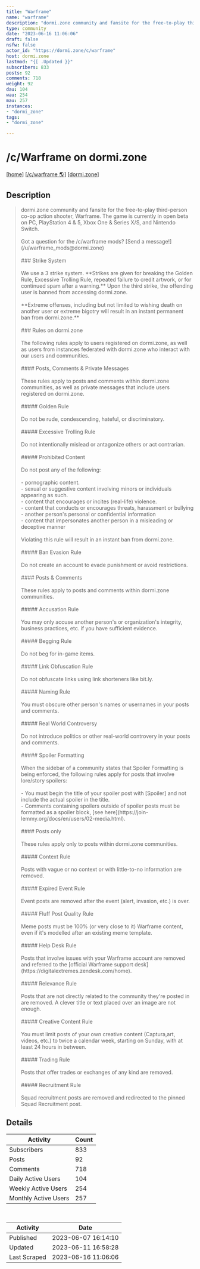 ```yaml
---
title: "Warframe" 
name: "warframe"
description: "dormi.zone community and fansite for the free-to-play third-person co-op action shooter, Warframe. The game is currently in open beta on PC, PlayStation 4 & 5, Xbox One & Series X/S, and Nintendo Switch.Got a question for the /c/warframe mods? [Send a message!](/u/warframe_mods@dormi.zone)### Strike SystemWe use a 3 strike system. **Strikes are given for breaking the Golden Rule, Excessive Trolling Rule, repeated failure to credit artwork, or for continued spam after a warning.** Upon the third strike, the offending user is banned from accessing dormi.zone.**Extreme offenses, including but not limited to wishing death on another user or extreme bigotry will result in an instant permanent ban from dormi.zone.**### Rules on dormi.zoneThe following rules apply to users registered on dormi.zone, as well as users from instances federated with dormi.zone who interact with our users and communities.#### Posts, Comments & Private MessagesThese rules apply to posts and comments within dormi.zone communities, as well as private messages that include users registered on dormi.zone.##### Golden RuleDo not be rude, condescending, hateful, or discriminatory.##### Excessive Trolling RuleDo not intentionally mislead or antagonize others or act contrarian.##### Prohibited ContentDo not post any of the following:- pornographic content.- sexual or suggestive content involving minors or individuals appearing as such.- content that encourages or incites (real-life) violence.- content that conducts or encourages threats, harassment or bullying- another person's personal or confidential information- content that impersonates another person in a misleading or deceptive mannerViolating this rule will result in an instant ban from dormi.zone.##### Ban Evasion RuleDo not create an account to evade punishment or avoid restrictions.#### Posts & CommentsThese rules apply to posts and comments within dormi.zone communities.##### Accusation RuleYou may only accuse another person's or organization's integrity, business practices, etc. if you have sufficient evidence.##### Begging RuleDo not beg for in-game items.##### Link Obfuscation RuleDo not obfuscate links using link shorteners like bit.ly.##### Naming RuleYou must obscure other person's names or usernames in your posts and comments.##### Real World ControversyDo not introduce politics or other real-world controvery in your posts and comments.##### Spoiler FormattingWhen the sidebar of a community states that Spoiler Formatting is being enforced, the following rules apply for posts that involve lore/story spoilers:- You must begin the title of your spoiler post with [Spoiler] and not include the actual spoiler in the title.- Comments containing spoilers outside of spoiler posts must be formatted as a spoiler block, [see here](https://join-lemmy.org/docs/en/users/02-media.html).#### Posts onlyThese rules apply only to posts within dormi.zone communities.##### Context RulePosts with vague or no context or with little-to-no information are removed.##### Expired Event RuleEvent posts are removed after the event (alert, invasion, etc.) is over.##### Fluff Post Quality RuleMeme posts must be 100% (or very close to it) Warframe content, even if it's modelled after an existing meme template.##### Help Desk RulePosts that involve issues with your Warframe account are removed and referred to the [official Warframe support desk](https://digitalextremes.zendesk.com/home).##### Relevance RulePosts that are not directly related to the community they're posted in are removed. A clever title or text placed over an image are not enough.##### Creative Content RuleYou must limit posts of your own creative content (Captura,art, videos, etc.) to twice a calendar week, starting on Sunday, with at least 24 hours in between.##### Trading RulePosts that offer trades or exchanges of any kind are removed.##### Recruitment RuleSquad recruitment posts are removed and redirected to the pinned Squad Recruitment post."
type: community
date: "2023-06-16 11:06:06"
draft: false
nsfw: false
actor_id: "https://dormi.zone/c/warframe"
host: dormi.zone
lastmod: "{[ .Updated }}"
subscribers: 833
posts: 92
comments: 718
weight: 92
dau: 104
wau: 254
mau: 257
instances:
- "dormi_zone"
tags: 
- "dormi_zone"

---
```


# /c/Warframe on dormi.zone

[[home](/)]
[[/c/warframe 🌎](https://dormi.zone/c/warframe)]
[[dormi.zone](/instances/dormi_zone)]


## Description 

<blockquote class="description">
dormi.zone community and fansite for the free-to-play third-person co-op action shooter, Warframe. The game is currently in open beta on PC, PlayStation 4 & 5, Xbox One & Series X/S, and Nintendo Switch.<br><br>Got a question for the /c/warframe mods? [Send a message!](/u/warframe_mods@dormi.zone)<br><br>### Strike System<br><br>We use a 3 strike system. **Strikes are given for breaking the Golden Rule, Excessive Trolling Rule, repeated failure to credit artwork, or for continued spam after a warning.** Upon the third strike, the offending user is banned from accessing dormi.zone.<br><br>**Extreme offenses, including but not limited to wishing death on another user or extreme bigotry will result in an instant permanent ban from dormi.zone.**<br><br>### Rules on dormi.zone<br><br>The following rules apply to users registered on dormi.zone, as well as users from instances federated with dormi.zone who interact with our users and communities.<br><br>#### Posts, Comments & Private Messages<br><br>These rules apply to posts and comments within dormi.zone communities, as well as private messages that include users registered on dormi.zone.<br><br>##### Golden Rule<br><br>Do not be rude, condescending, hateful, or discriminatory.<br><br>##### Excessive Trolling Rule<br><br>Do not intentionally mislead or antagonize others or act contrarian.<br><br>##### Prohibited Content<br><br>Do not post any of the following:<br><br>- pornographic content.<br>- sexual or suggestive content involving minors or individuals appearing as such.<br>- content that encourages or incites (real-life) violence.<br>- content that conducts or encourages threats, harassment or bullying<br>- another person's personal or confidential information<br>- content that impersonates another person in a misleading or deceptive manner<br><br>Violating this rule will result in an instant ban from dormi.zone.<br><br>##### Ban Evasion Rule<br><br>Do not create an account to evade punishment or avoid restrictions.<br><br>#### Posts & Comments<br><br>These rules apply to posts and comments within dormi.zone communities.<br><br>##### Accusation Rule<br><br>You may only accuse another person's or organization's integrity, business practices, etc. if you have sufficient evidence.<br><br>##### Begging Rule<br><br>Do not beg for in-game items.<br><br>##### Link Obfuscation Rule<br><br>Do not obfuscate links using link shorteners like bit.ly.<br><br>##### Naming Rule<br><br>You must obscure other person's names or usernames in your posts and comments.<br><br>##### Real World Controversy<br><br>Do not introduce politics or other real-world controvery in your posts and comments.<br><br>##### Spoiler Formatting<br><br>When the sidebar of a community states that Spoiler Formatting is being enforced, the following rules apply for posts that involve lore/story spoilers:<br><br>- You must begin the title of your spoiler post with [Spoiler] and not include the actual spoiler in the title.<br>- Comments containing spoilers outside of spoiler posts must be formatted as a spoiler block, [see here](https://join-lemmy.org/docs/en/users/02-media.html).<br><br>#### Posts only<br><br>These rules apply only to posts within dormi.zone communities.<br><br>##### Context Rule<br><br>Posts with vague or no context or with little-to-no information are removed.<br><br>##### Expired Event Rule<br><br>Event posts are removed after the event (alert, invasion, etc.) is over.<br><br>##### Fluff Post Quality Rule<br><br>Meme posts must be 100% (or very close to it) Warframe content, even if it's modelled after an existing meme template.<br><br>##### Help Desk Rule<br><br>Posts that involve issues with your Warframe account are removed and referred to the [official Warframe support desk](https://digitalextremes.zendesk.com/home).<br><br>##### Relevance Rule<br><br>Posts that are not directly related to the community they're posted in are removed. A clever title or text placed over an image are not enough.<br><br>##### Creative Content Rule<br><br>You must limit posts of your own creative content (Captura,art, videos, etc.) to twice a calendar week, starting on Sunday, with at least 24 hours in between.<br><br>##### Trading Rule<br><br>Posts that offer trades or exchanges of any kind are removed.<br><br>##### Recruitment Rule<br><br>Squad recruitment posts are removed and redirected to the pinned Squad Recruitment post.
</blockquote>


## Details

| Activity | Count  |
|----------------------|---|
| Subscribers          | 833 |
| Posts                | 92  |
| Comments             | 718  |
| Daily Active Users   | 104  |
| Weekly Active Users  | 254  |
| Monthly Active Users | 257  |

<br>

| Activity | Date |
|----------------------|---|
| Published            | 2023-06-07 16:14:10 |
| Updated              | 2023-06-11 16:58:28 |
| Last Scraped         | 2023-06-16 11:06:06 |
